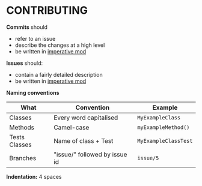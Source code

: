 # CONTRIBUTING

**Commits** should
- refer to an issue
- describe the changes at a high level
- be written in [imperative mod](https://en.wikipedia.org/wiki/Imperative_mood)


**Issues** should:
- contain a fairly detailed description
- be written in [imperative mod](https://en.wikipedia.org/wiki/Imperative_mood)

**Naming conventions**

| What | Convention | Example |
|--|--|--|
| Classes | Every word capitalised | `MyExampleClass` |
| Methods | Camel-case | `myExampleMethod()` |
| Tests Classes | Name of class  + Test | `MyExampleClassTest` |
| Branches | "issue/" followed by issue id | `issue/5` |


**Indentation:** 4 spaces
